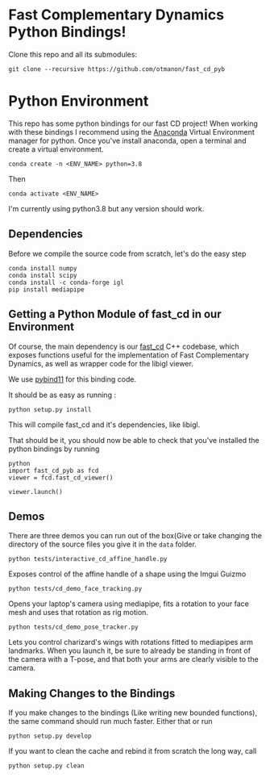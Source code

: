 # Fast Complementary Dynamics Python Bindings!
Clone this repo and all its submodules:
```
git clone --recursive https://github.com/otmanon/fast_cd_pyb
```

# Python Environment

This repo has some python bindings for our fast CD project! When working with these bindings I recommend using the [Anaconda](https://www.anaconda.com/) Virtual Environment manager for python. Once you've install anaconda, open a terminal and create a virtual environment.

```
conda create -n <ENV_NAME> python=3.8
```
Then
```
conda activate <ENV_NAME>
```

I'm currently using python3.8 but any version should work.

## Dependencies
Before we compile the source code from scratch, let's do the easy step
```
conda install numpy 
conda install scipy
conda install -c conda-forge igl
pip install mediapipe

```

## Getting a Python Module of fast_cd in our Environment
Of course, the main dependency is our [fast_cd](https://github.com/otmanon/fast_cd.git)  C++ codebase, which exposes functions useful for the implementation of Fast Complementary Dynamics, as well as wrapper code for the libigl viewer.

We use [pybind11](https://github.com/pybind/pybind11/) for this binding code.  

It should be as easy as running :
```
python setup.py install
``` 
This will compile fast_cd and it's dependencies, like libigl. 

That should be it, you should now be able to check that you've installed the python bindings by running

```
python
import fast_cd_pyb as fcd
viewer = fcd.fast_cd_viewer()

viewer.launch()
```

## Demos
There are three demos you can run out of the box(Give or take changing the directory of the source files you give it in the `data` folder.

```
python tests/interactive_cd_affine_handle.py
```

Exposes control of the affine handle of a  shape using the Imgui Guizmo

```
python tests/cd_demo_face_tracking.py
```

Opens your laptop's camera using mediapipe, fits a rotation to your face mesh and uses that rotation as rig motion.

```
python tests/cd_demo_pose_tracker.py
```

Lets you control charizard's wings with rotations fitted to mediapipes arm landmarks. When you launch it, be sure to already be standing in front of the camera with a T-pose, and that both your arms are clearly visible to the camera. 




## Making Changes to the Bindings
If you make changes to the bindings (Like writing new bounded functions), the same command should run much faster. 
Either that or run 
```
python setup.py develop
```

If you want to clean the cache and rebind it from scratch the long way, call
```
python setup.py clean
```

